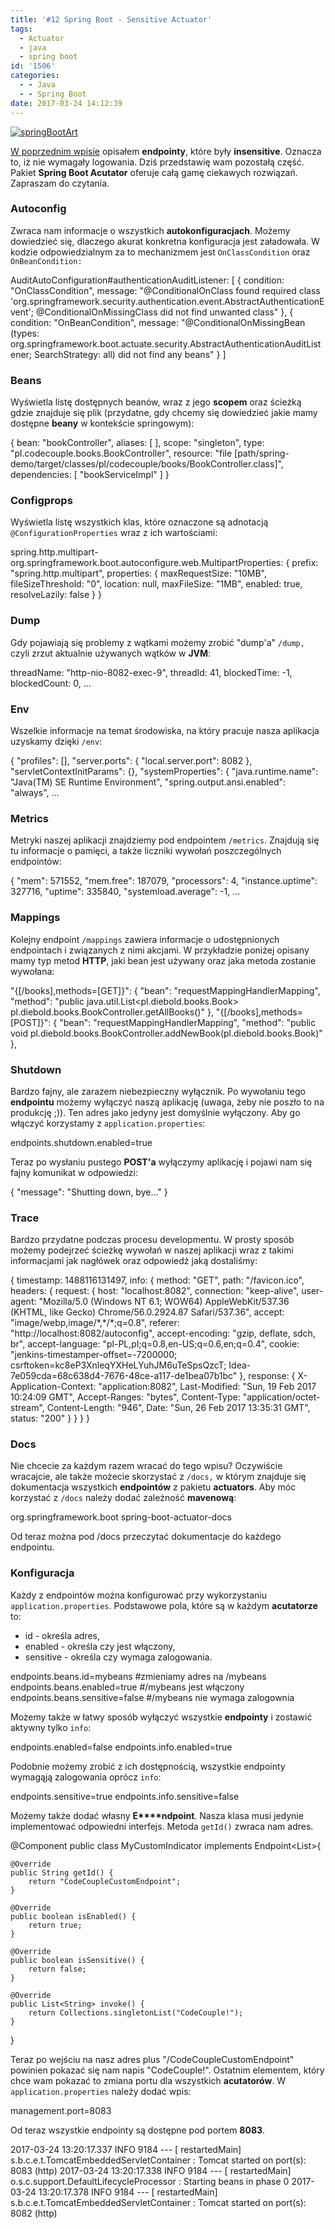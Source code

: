 ```yaml
---
title: '#12 Spring Boot - Sensitive Actuator'
tags:
  - Actuator
  - java
  - spring boot
id: '1506'
categories:
  - - Java
  - - Spring Boot
date: 2017-03-24 14:12:39
---
```


[![springBootArt](http://codecouple.pl/wp-content/uploads/2017/02/springBootArt.png)](http://codecouple.pl/wp-content/uploads/2017/02/springBootArt.png)

[W poprzednim wpisie](http://codecouple.pl/2017/02/24/11-spring-boot-actuator/) opisałem **endpointy**, które były **insensitive**. Oznacza to, iż nie wymagały logowania. Dziś przedstawię wam pozostałą część. Pakiet **Spring Boot Acutator** oferuje całą gamę ciekawych rozwiązań. Zapraszam do czytania.
<!-- more -->
### Autoconfig

Zwraca nam informacje o wszystkich **autokonfiguracjach**. Możemy dowiedzieć się, dlaczego akurat konkretna konfiguracja jest załadowała. W kodzie odpowiedzialnym za to mechanizmem jest `OnClassCondition` oraz `OnBeanCondition:`

AuditAutoConfiguration#authenticationAuditListener: \[
   {
      condition: "OnClassCondition",
      message: "@ConditionalOnClass found required class 'org.springframework.security.authentication.event.AbstractAuthenticationEvent'; @ConditionalOnMissingClass did not find unwanted class"
   },
   {
      condition: "OnBeanCondition",
      message: "@ConditionalOnMissingBean (types: org.springframework.boot.actuate.security.AbstractAuthenticationAuditListener; SearchStrategy: all) did not find any beans"
   }
\]

### Beans

Wyświetla listę dostępnych beanów, wraz z jego **scopem** oraz ścieżką gdzie znajduje się plik (przydatne, gdy chcemy się dowiedzieć jakie mamy dostępne **beany** w kontekście springowym):

{
 bean: "bookController",
 aliases: \[ \],
 scope: "singleton",
 type: "pl.codecouple.books.BookController",
 resource: "file \[path/spring-demo/target/classes/pl/codecouple/books/BookController.class\]",
 dependencies: \[
 "bookServiceImpl"
 \]
}

### Configprops

Wyświetla listę wszystkich klas, które oznaczone są adnotacją `@ConfigurationProperties` wraz z ich wartościami:

spring.http.multipart-org.springframework.boot.autoconfigure.web.MultipartProperties: {
prefix: "spring.http.multipart",
   properties: {
      maxRequestSize: "10MB",
      fileSizeThreshold: "0",
      location: null,
      maxFileSize: "1MB",
      enabled: true,
      resolveLazily: false
   }
}

### Dump

Gdy pojawiają się problemy z wątkami możemy zrobić "dump'a" `/dump,` czyli zrzut aktualnie używanych wątków w **JVM**:

threadName: "http-nio-8082-exec-9",
threadId: 41,
blockedTime: -1,
blockedCount: 0,
...

### Env

Wszelkie informacje na temat środowiska, na który pracuje nasza aplikacja uzyskamy dzięki `/env`:

{
   "profiles": \[\],
   "server.ports": {
   "local.server.port": 8082
},
   "servletContextInitParams": {},
   "systemProperties": {
      "java.runtime.name": "Java(TM) SE Runtime Environment",
      "spring.output.ansi.enabled": "always",
...

### Metrics

Metryki naszej aplikacji znajdziemy pod endpointem `/metrics`. Znajdują się tu informacje o pamięci, a także liczniki wywołań poszczególnych endpointów:

{
  "mem": 571552,
  "mem.free": 187079,
  "processors": 4,
  "instance.uptime": 327716,
  "uptime": 335840,
  "systemload.average": -1,
...

### Mappings

Kolejny endpoint `/mappings` zawiera informacje o udostępnionych endpointach i związanych z nimi akcjami. W przykładzie poniżej opisany mamy typ metod **HTTP**, jaki bean jest używany oraz jaka metoda zostanie wywołana:

"{\[/books\],methods=\[GET\]}": {
    "bean": "requestMappingHandlerMapping",
    "method": "public java.util.List<pl.diebold.books.Book> pl.diebold.books.BookController.getAllBooks()"
  },
  "{\[/books\],methods=\[POST\]}": {
    "bean": "requestMappingHandlerMapping",
    "method": "public void pl.diebold.books.BookController.addNewBook(pl.diebold.books.Book)"
  },

### Shutdown

Bardzo fajny, ale zarazem niebezpieczny wyłącznik. Po wywołaniu tego **endpointu** możemy wyłączyć naszą aplikację (uwaga, żeby nie poszło to na produkcję ;)). Ten adres jako jedyny jest domyślnie wyłączony. Aby go włączyć korzystamy z `application.properties`:

endpoints.shutdown.enabled\=true

Teraz po wysłaniu pustego **POST'a** wyłączymy aplikację i pojawi nam się fajny komunikat w odpowiedzi:

{ "message": "Shutting down, bye..." }

### Trace

Bardzo przydatne podczas procesu developmentu. W prosty sposób możemy podejrzeć ścieżkę wywołań w naszej aplikacji wraz z takimi informacjami jak nagłówek oraz odpowiedź jaką dostaliśmy:

{
   timestamp: 1488116131497,
   info: {
      method: "GET",
      path: "/favicon.ico",
      headers: {
         request: {
            host: "localhost:8082",
            connection: "keep-alive",
            user-agent: "Mozilla/5.0 (Windows NT 6.1; WOW64) AppleWebKit/537.36 (KHTML, like Gecko) Chrome/56.0.2924.87 Safari/537.36",
            accept: "image/webp,image/\*,\*/\*;q=0.8",
            referer: "http://localhost:8082/autoconfig",
            accept-encoding: "gzip, deflate, sdch, br",
            accept-language: "pl-PL,pl;q=0.8,en-US;q=0.6,en;q=0.4",
            cookie: "jenkins-timestamper-offset=-7200000; csrftoken=kc8eP3XnleqYXHeLYuhJM6uTeSpsQzcT; Idea-7e059cda=68c638d4-7676-48ce-a117-de1bea07b1bc"
      },
      response: {
            X-Application-Context: "application:8082",
            Last-Modified: "Sun, 19 Feb 2017 10:24:09 GMT",
            Accept-Ranges: "bytes",
            Content-Type: "application/octet-stream",
            Content-Length: "946",
            Date: "Sun, 26 Feb 2017 13:35:31 GMT",
            status: "200"
            }
         }
   }
}

### Docs

Nie chcecie za każdym razem wracać do tego wpisu? Oczywiście wracajcie, ale także możecie skorzystać z `/docs,` w którym znajduje się dokumentacja wszystkich **endpointów** z pakietu **actuators**. Aby móc korzystać z `/docs` należy dodać zależność **mavenową**:

<dependencies>
    <dependency>
        <groupId>org.springframework.boot</groupId>
        <artifactId>spring-boot-actuator-docs</artifactId>
    </dependency>
</dependencies>

Od teraz można pod /docs przeczytać dokumentacje do każdego endpointu.

### Konfiguracja

Każdy z endpointów można konfigurować przy wykorzystaniu `application.properties`. Podstawowe pola, które są w każdym **acutatorze** to:

*   id - określa adres,
*   enabled - określa czy jest włączony,
*   sensitive - określa czy wymaga zalogowania.

endpoints.beans.id=mybeans #zmieniamy adres na /mybeans endpoints.beans.enabled\=true #/mybeans jest włączony
endpoints.beans.sensitive\=false #/mybeans nie wymaga zalogownia

Możemy także w łatwy sposób wyłączyć wszystkie **endpointy** i zostawić aktywny tylko `info`:

endpoints.enabled\=false
endpoints.info.enabled\=true

Podobnie możemy zrobić z ich dostępnością, wszystkie endpointy wymagąją zalogowania oprócz `info`:

endpoints.sensitive\=true
endpoints.info.sensitive\=false

Możemy także dodać własny **E****ndpoint**. Nasza klasa musi jedynie implementować odpowiedni interfejs. Metoda `getId()` zwraca nam adres.

@Component
public class MyCustomIndicator implements Endpoint<List<String>>{


    @Override
    public String getId() {
        return "CodeCoupleCustomEndpoint";
    }

    @Override
    public boolean isEnabled() {
        return true;
    }

    @Override
    public boolean isSensitive() {
        return false;
    }

    @Override
    public List<String> invoke() {
        return Collections.singletonList("CodeCouple!");
    }
}

Teraz po wejściu na nasz adres plus "/CodeCoupleCustomEndpoint" powinien pokazać się nam napis "CodeCouple!". Ostatnim elementem, który chce wam pokazać to zmiana portu dla wszystkich **acutatorów**. W `application.properties` należy dodać wpis:

management.port=8083

Od teraz wszystkie endpointy są dostępne pod portem **8083**.

2017-03-24 13:20:17.337 INFO 9184 --- \[ restartedMain\] s.b.c.e.t.TomcatEmbeddedServletContainer : Tomcat started on port(s): 8083 (http)
2017-03-24 13:20:17.338 INFO 9184 --- \[ restartedMain\] o.s.c.support.DefaultLifecycleProcessor : Starting beans in phase 0
2017-03-24 13:20:17.378 INFO 9184 --- \[ restartedMain\] s.b.c.e.t.TomcatEmbeddedServletContainer : Tomcat started on port(s): 8082 (http)